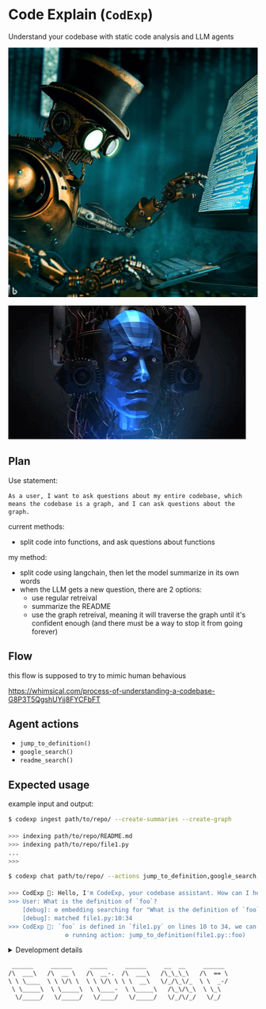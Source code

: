 # Code Explain (`CodExp`)



Understand your codebase with static code analysis and LLM agents

![](assets/codexp.jfif)

![](assets/termination.gif)

## Plan

Use statement:

```
As a user, I want to ask questions about my entire codebase, which means the codebase is a graph, and I can ask questions about the graph.
```

current methods:
- split code into functions, and ask questions about functions

my method:
- split code using langchain, then let the model summarize in its own words
- when the LLM gets a new question, there are 2 options:
    - use regular retreival
    - summarize the README
    - use the graph retreival, meaning it will traverse the graph until it's confident enough (and there must be a way to stop it from going forever)

## Flow

this flow is supposed to try to mimic human behavious

https://whimsical.com/process-of-understanding-a-codebase-G8P3T5QgshUYjj8FYCFbFT


## Agent actions

- `jump_to_definition()`
- `google_search()`
- `readme_search()`

## Expected usage

example input and output:

```sh
$ codexp ingest path/to/repo/ --create-summaries --create-graph

>>> indexing path/to/repo/README.md
>>> indexing path/to/repo/file1.py
...
>>>
```


```sh
$ codexp chat path/to/repo/ --actions jump_to_definition,google_search,readme_search

>>> CodExp 🤖: Hello, I'm CodeExp, your codebase assistant. How can I help you?
>>> User: What is the definition of `foo`?
    [debug]: ⚙ embedding searching for "What is the definition of `foo`?"
    [debug]: matched file1.py:10:34
>>> CodExp 🤖: `foo` is defined in `file1.py` on lines 10 to 34, we can see that it calls `bar()`, and bar.
                ⚙ running action: jump_to_definition(file1.py::foo)
```

<details>
  <summary>Development details</summary>
  
## Resources

- [ ] https://python.langchain.com/docs/use_cases/code
- [ ] https://python.langchain.com/docs/use_cases/code/twitter-the-algorithm-analysis-deeplake
- [ ] https://python.langchain.com/docs/use_cases/code/code-analysis-deeplake
- [ ] https://medium.com/@neviogomez91/analyze-your-code-with-a-local-gpt-model-using-langchain-chroma-dd869d3fcdfa

## TODO

- [ ] CLI
- [ ] benchmarks against other code understanding repos. Axis: speed, accuracy, language support, ease of use
    - [ ] Eunomia
    - [ ] copying and pastingi to GPT4
    - [ ] GitHub Copilot X
- [ ] UI
- [ ] visualizing the codebase https://markgacoka.medium.com/how-to-visualize-your-codebase-7c4c4d948141
- [ ] 

</details>


```
 ______     ______     _____     ______     __  __     ______  
/\  ___\   /\  __ \   /\  __-.  /\  ___\   /\_\_\_\   /\  == \ 
\ \ \____  \ \ \/\ \  \ \ \/\ \ \ \  __\   \/_/\_\/_  \ \  _-/ 
 \ \_____\  \ \_____\  \ \____-  \ \_____\   /\_\/\_\  \ \_\   
  \/_____/   \/_____/   \/____/   \/_____/   \/_/\/_/   \/_/   
```
